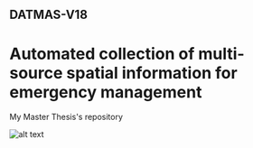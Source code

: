 ## DATMAS-V18
# Automated collection of multi-source spatial information for emergency management
My Master Thesis's repository

![alt text](https://tenor.com/view/cat-keyboard-typing-gif-7358454.gif "Cat keyboard gif")
